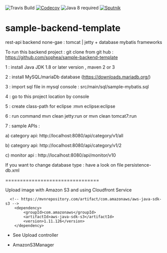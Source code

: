 ![Travis Build](https://travis-ci.org/sophea/sample-backend-template.svg?branch=master)
[![Codecov](https://codecov.io/github/sophea/sample-backend-template/coverage.svg?branch=master)](https://codecov.io/github/sophea/sample-backend-template?branch=master)
![Java 8 required](https://img.shields.io/badge/java-8-brightgreen.svg)
[![Sputnik](https://sputnik.ci/conf/badge)](https://sputnik.ci/app#/builds/sophea/sample-backend-template)

sample-backend-template
=======================

rest-api backend none-gae : tomcat | jetty + database mybatis frameworks


To run this backend project : git clone from git hub : https://github.com/sophea/sample-backend-template

1 : install Java JDK 1.8 or later version , maven 2 or 3 

2 : install MySQL/mariaDb database (https://downloads.mariadb.org/)

3 : import sql file in mysql console : src/main/sql/sample-mybatis.sql 

4 : go to this project location by console

5 : create class-path for eclipse :mvn eclipse:eclipse

6 : run command mvn clean jetty:run  or mvn clean tomcat7:run

7 : sample APIs :

 
 a) category api: http://localhost:8080/api/category/v1/all
 
 b) category api: http://localhost:8080/api/category/v1/2

 c) monitor api : http://localhost:8080/api/monitor/v10

If you want to change database type :  have a look on file persistence-db.xml

================================

Upload image with Amazon S3 and using Cloudfront Service 

```
  <!-- https://mvnrepository.com/artifact/com.amazonaws/aws-java-sdk-s3 -->
    <dependency>
        <groupId>com.amazonaws</groupId>
        <artifactId>aws-java-sdk-s3</artifactId>
        <version>1.11.126</version>
    </dependency>

```

 - See Upload controller
 
 - AmazonS3Manager 

